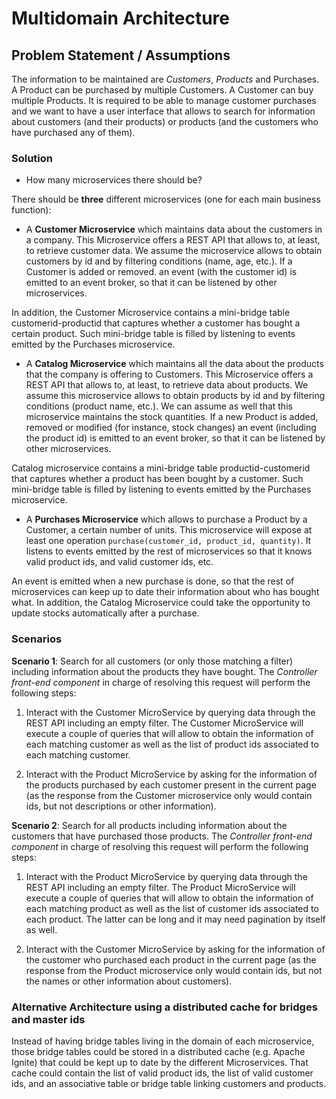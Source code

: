 # Multidomain Architecture

## Problem Statement / Assumptions

The information to be maintained are *Customers*, *Products* and Purchases. A Product can be purchased by multiple Customers. 
A Customer can buy multiple Products. It is required to be able to manage customer purchases and we want to have a user
interface that allows to search for information about customers (and their products) or products (and the 
customers who have purchased any of them). 

### Solution 

* How many microservices there should be? 

There should be **three** different microservices (one for each main business function): 

* A **Customer Microservice** which maintains data about the customers in a company. This Microservice offers a REST API
that allows to, at least, to retrieve customer data. We assume the microservice allows to obtain customers by id and by 
filtering conditions (name, age, etc.). If a Customer is added or removed. an event (with the customer id) is emitted to an event broker, so that it can be listened by other microservices. 

In addition, the Customer Microservice contains a mini-bridge table customerid-productid that captures whether a customer has bought a certain product. Such mini-bridge table is filled by listening to events emitted by the Purchases microservice.

* A **Catalog Microservice** which maintains all the data about the products that the company is offering to Customers. 
This Microservice offers a REST API that allows to, at least, to retrieve data about products. We assume this microservice allows to obtain products by id and by filtering conditions (product name, etc.).
We can assume as well that this microservice maintains the stock quantities. If a new Product is added, removed or modified (for instance, stock changes) an event (including the product id) is emitted to an event broker, so that it can be listened by other microservices. 

Catalog microservice contains a mini-bridge table productid-customerid that captures whether a product has been bought by a customer. Such mini-bridge table is filled by listening to events emitted by the Purchases microservice.

* A **Purchases Microservice** which allows to purchase a Product by a Customer, a certain number of units. This microservice
will expose at least one operation `purchase(customer_id, product_id, quantity)`. It listens to events emitted by the rest of microservices so that it knows valid product ids, and valid customer ids, etc. 

An event is emitted when a new purchase is done, so that the rest of microservices can keep up to date their information about who has bought what. In addition, the Catalog Microservice could take the opportunity to update stocks automatically after a purchase. 

### Scenarios

**Scenario 1**: Search for all customers (or only those matching a filter) including information about the products they have bought. The *Controller front-end component* in charge of resolving this request will perform the following steps:

1. Interact with the Customer MicroService by querying data through the REST API including an empty filter. The Customer MicroService will execute a couple of queries that will allow to obtain the information of each matching customer as well as the list of product ids associated to each matching customer. 

2. Interact with the Product MicroService by asking for the information of the products purchased by each customer present in the current page (as the response from the Customer microservice only would contain ids, but not descriptions or other information). 

**Scenario 2**: Search for all products including information about the customers that have purchased those products. The *Controller front-end component* in charge of resolving this request will perform the following steps:

1. Interact with the Product MicroService by querying data through the REST API including an empty filter. The Product MicroService will execute a couple of queries that will allow to obtain the information of each matching product as well as the list of customer ids associated to each product. The latter can be long and it may need pagination by itself as well. 

2. Interact with the Customer MicroService by asking for the information of the customer who purchased each product in the current page (as the response from the Product microservice only would contain ids, but not the names or other information about customers).

### Alternative Architecture using a distributed cache for bridges and master ids

Instead of having bridge tables living in the domain of each microservice, those bridge tables could be stored in a distributed cache (e.g. Apache Ignite) that could be kept up to date by the different Microservices. That cache could contain the list of valid product ids, the list of valid customer ids, and an associative table or bridge table linking customers and products.   
